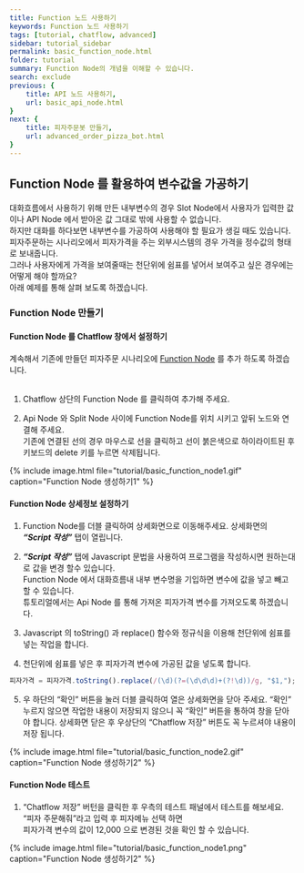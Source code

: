 ```yaml
---
title: Function 노드 사용하기 
keywords: Function 노드 사용하기
tags: [tutorial, chatflow, advanced]
sidebar: tutorial_sidebar
permalink: basic_function_node.html
folder: tutorial
summary: Function Node의 개념을 이해할 수 있습니다.
search: exclude
previous: {
    title: API 노드 사용하기,
    url: basic_api_node.html
}
next: {
    title: 피자주문봇 만들기,
    url: advanced_order_pizza_bot.html
}
---
```


## Function Node 를 활용하여 변수값을 가공하기
대화흐름에서 사용하기 위해 만든 내부변수의 경우 Slot Node에서 사용자가 입력한 값이나 API Node 에서 받아온 값 그대로 밖에 사용할 수 없습니다. <br/>
하지만 대화를 하다보면 내부변수를 가공하여 사용해야 할 필요가 생길 때도 있습니다. <br/>
피자주문하는 시나리오에서 피자가격을 주는 외부시스템의 경우 가격을 정수값의 형태로 보내줍니다. <br/>
그러나 사용자에게 가격을 보여줄때는 천단위에 쉼표를 넣어서 보여주고 싶은 경우에는 어떻게 해야 할까요? <br/>
아래 예제를 통해 살펴 보도록 하겠습니다.

### Function Node 만들기
#### Function Node 를 Chatflow 창에서 설정하기
계속해서 기존에 만들던 피자주문 시나리오에 [Function Node](/chatflow_function.html#function-%EB%85%B8%EB%93%9C) 를 추가 하도록 하겠습니다. <br/>
<br/>
1) Chatflow 상단의 Function Node 를 클릭하여 추가해 주세요.

2) Api Node 와 Split Node 사이에 Function Node를 위치 시키고 앞뒤 노드와 연결해 주세요. <br/>
기존에 연결된 선의 경우 마우스로 선을 클릭하고 선이 붉은색으로 하이라이트된 후 키보드의 delete 키를 누르면 삭제됩니다.

{% include image.html file="tutorial/basic_function_node1.gif"  caption="Function Node 생성하기1" %}

#### Function Node 상세정보 설정하기
1) Function Node를 더블 클릭하여 상세화면으로 이동해주세요. 상세화면의 ***“Script 작성”*** 탭이 열립니다. 

2) ***“Script 작성”*** 탭에 Javascript 문법을 사용하여 프로그램을 작성하시면 원하는대로 값을 변경 할수 있습니다. <br/>
Function Node 에서 대화흐름내 내부 변수명을 기입하면 변수에 값을 넣고 빼고 할 수 있습니다. <br/>
튜토리얼에서는 Api Node 를 통해 가져온 피자가격 변수를 가져오도록 하겠습니다.

3) Javascript 의 toString() 과 replace() 함수와 정규식을 이용해 천단위에 쉼표를 넣는 작업을 합니다.

4) 천단위에 쉼표를 넣은 후 피자가격 변수에 가공된 값을 넣도록 합니다.

```js
피자가격 = 피자가격.toString().replace(/(\d)(?=(\d\d\d)+(?!\d))/g, "$1,");
````

5) 우 하단의 “확인” 버튼을 눌러 더블 클릭하여 열은 상세화면을 닫아 주세요. 
“확인” 누르지 않으면 작업한 내용이 저장되지 않으니 꼭 “확인” 버튼을 통하여 창을 닫아야 합니다. 
상세화면 닫은 후 우상단의 “Chatflow 저장” 버튼도 꼭 누르셔야 내용이 저장 됩니다.

{% include image.html file="tutorial/basic_function_node2.gif"  caption="Function Node 생성하기2" %}

#### Function Node 테스트
1) “Chatflow 저장” 버턴을 클릭한 후 우측의 테스트 패널에서 테스트를 해보세요. “피자 주문해줘”라고 입력 후 피자메뉴 선택 하면 <br/>
피자가격 변수의 값이 12,000 으로 변경된 것을 확인 할 수 있습니다.

{% include image.html file="tutorial/basic_function_node1.png"  caption="Function Node 생성하기2" %}
